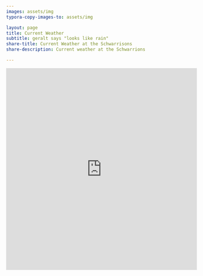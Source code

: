 ```yaml
---
images: assets/img
typora-copy-images-to: assets/img

layout: page
title: Current Weather
subtitle: geralt says "looks like rain"
share-title: Current Weather at the Schwarrisons
share-description: Current weather at the Schwarrions

---
```




<center><iframe src='https://www.weatherlink.com/embeddablePage/show/25bfbaeaae984f4fa23a435b799b837b/wide' width='520' height='550' frameborder='0'></iframe></center>

